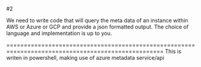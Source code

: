 #2 

We need to write code that will query the meta data of an instance within AWS or Azure or GCP
and provide a json formatted output.
The choice of language and implementation is up to you.

===================================================================================================
This is writen in powershell, making use of azure metadata service/api
